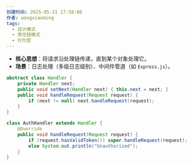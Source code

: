 ```yaml
---
创建时间: 2025-05-21 17:58:06
作者: wangxiaoming
tags:
  - 设计模式
  - 责任链模式
  - 行为型
---
```

- **核心思想**​：将请求沿处理链传递，直到某个对象处理它。
- ​**场景**​：日志处理（多级日志级别）、中间件管道（如 `Express.js`）。

```java
abstract class Handler {
    private Handler next;
    public void setNext(Handler next) { this.next = next; }
    public void handleRequest(Request request) {
        if (next != null) next.handleRequest(request);
    }
}

class AuthHandler extends Handler {
    @Override
    public void handleRequest(Request request) {
        if (request.hasValidToken()) super.handleRequest(request);
        else System.out.println("Unauthorized");
    }
}
```